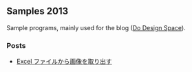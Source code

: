 ## Samples 2013

Sample programs, mainly used for the blog ([Do Design Space](http://sakapon.wordpress.com/)).

### Posts
* [Excel ファイルから画像を取り出す](http://sakapon.wordpress.com/2014/08/16/zip-excel-media/)
